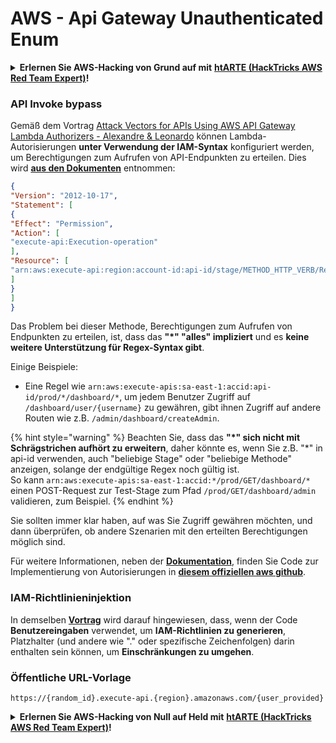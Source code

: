 # AWS - Api Gateway Unauthenticated Enum

<details>

<summary><strong>Erlernen Sie AWS-Hacking von Grund auf mit</strong> <a href="https://training.hacktricks.xyz/courses/arte"><strong>htARTE (HackTricks AWS Red Team Expert)</strong></a><strong>!</strong></summary>

Andere Möglichkeiten, HackTricks zu unterstützen:

* Wenn Sie Ihr **Unternehmen in HackTricks beworben sehen möchten** oder **HackTricks im PDF-Format herunterladen möchten**, überprüfen Sie die [**ABONNEMENTPLÄNE**](https://github.com/sponsors/carlospolop)!
* Holen Sie sich das [**offizielle PEASS & HackTricks-Merch**](https://peass.creator-spring.com)
* Entdecken Sie [**The PEASS Family**](https://opensea.io/collection/the-peass-family), unsere Sammlung exklusiver [**NFTs**](https://opensea.io/collection/the-peass-family)
* **Treten Sie der** 💬 [**Discord-Gruppe**](https://discord.gg/hRep4RUj7f) oder der [**Telegram-Gruppe**](https://t.me/peass) bei oder **folgen** Sie uns auf **Twitter** 🐦 [**@hacktricks_live**](https://twitter.com/hacktricks_live)**.**
* **Teilen Sie Ihre Hacking-Tricks, indem Sie PRs an die** [**HackTricks**](https://github.com/carlospolop/hacktricks) und [**HackTricks Cloud**](https://github.com/carlospolop/hacktricks-cloud) GitHub-Repositories senden.

</details>

### API Invoke bypass

Gemäß dem Vortrag [Attack Vectors for APIs Using AWS API Gateway Lambda Authorizers - Alexandre & Leonardo](https://www.youtube.com/watch?v=bsPKk7WDOnE) können Lambda-Autorisierungen **unter Verwendung der IAM-Syntax** konfiguriert werden, um Berechtigungen zum Aufrufen von API-Endpunkten zu erteilen. Dies wird [**aus den Dokumenten**](https://docs.aws.amazon.com/apigateway/latest/developerguide/api-gateway-control-access-using-iam-policies-to-invoke-api.html) entnommen:
```json
{
"Version": "2012-10-17",
"Statement": [
{
"Effect": "Permission",
"Action": [
"execute-api:Execution-operation"
],
"Resource": [
"arn:aws:execute-api:region:account-id:api-id/stage/METHOD_HTTP_VERB/Resource-path"
]
}
]
}
```
Das Problem bei dieser Methode, Berechtigungen zum Aufrufen von Endpunkten zu erteilen, ist, dass das **"\*" "alles" impliziert** und es **keine weitere Unterstützung für Regex-Syntax gibt**.

Einige Beispiele:

* Eine Regel wie `arn:aws:execute-apis:sa-east-1:accid:api-id/prod/*/dashboard/*`, um jedem Benutzer Zugriff auf `/dashboard/user/{username}` zu gewähren, gibt ihnen Zugriff auf andere Routen wie z.B. `/admin/dashboard/createAdmin`.

{% hint style="warning" %}
Beachten Sie, dass das **"\*" sich nicht mit Schrägstrichen aufhört zu erweitern**, daher könnte es, wenn Sie z.B. "\*" in api-id verwenden, auch "beliebige Stage" oder "beliebige Methode" anzeigen, solange der endgültige Regex noch gültig ist.\
So kann `arn:aws:execute-apis:sa-east-1:accid:*/prod/GET/dashboard/*`\
einen POST-Request zur Test-Stage zum Pfad `/prod/GET/dashboard/admin` validieren, zum Beispiel.
{% endhint %}

Sie sollten immer klar haben, auf was Sie Zugriff gewähren möchten, und dann überprüfen, ob andere Szenarien mit den erteilten Berechtigungen möglich sind.

Für weitere Informationen, neben der [**Dokumentation**](https://docs.aws.amazon.com/apigateway/latest/developerguide/api-gateway-control-access-using-iam-policies-to-invoke-api.html), finden Sie Code zur Implementierung von Autorisierungen in [**diesem offiziellen aws github**](https://github.com/awslabs/aws-apigateway-lambda-authorizer-blueprints/tree/master/blueprints).

### IAM-Richtlinieninjektion

In demselben [**Vortrag**](https://www.youtube.com/watch?v=bsPKk7WDOnE) wird darauf hingewiesen, dass, wenn der Code **Benutzereingaben** verwendet, um **IAM-Richtlinien zu generieren**, Platzhalter (und andere wie "." oder spezifische Zeichenfolgen) darin enthalten sein können, um **Einschränkungen zu umgehen**.

### Öffentliche URL-Vorlage
```
https://{random_id}.execute-api.{region}.amazonaws.com/{user_provided}
```
<details>

<summary><strong>Erlernen Sie AWS-Hacking von Null auf Held mit</strong> <a href="https://training.hacktricks.xyz/courses/arte"><strong>htARTE (HackTricks AWS Red Team Expert)</strong></a><strong>!</strong></summary>

Andere Möglichkeiten, HackTricks zu unterstützen:

* Wenn Sie Ihr **Unternehmen in HackTricks beworben sehen möchten** oder **HackTricks im PDF-Format herunterladen möchten**, überprüfen Sie die [**ABONNEMENTPLÄNE**](https://github.com/sponsors/carlospolop)!
* Holen Sie sich das [**offizielle PEASS & HackTricks-Merchandise**](https://peass.creator-spring.com)
* Entdecken Sie [**The PEASS Family**](https://opensea.io/collection/the-peass-family), unsere Sammlung exklusiver [**NFTs**](https://opensea.io/collection/the-peass-family)
* **Treten Sie der** 💬 [**Discord-Gruppe**](https://discord.gg/hRep4RUj7f) oder der [**Telegram-Gruppe**](https://t.me/peass) bei oder **folgen** Sie uns auf **Twitter** 🐦 [**@hacktricks_live**](https://twitter.com/hacktricks_live)**.**
* **Teilen Sie Ihre Hacking-Tricks, indem Sie PRs an die** [**HackTricks**](https://github.com/carlospolop/hacktricks) und [**HackTricks Cloud**](https://github.com/carlospolop/hacktricks-cloud) github Repositories einreichen.

</details>
